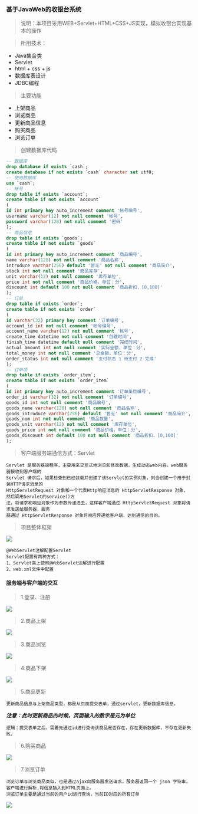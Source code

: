 ### 基于JavaWeb的收银台系统

> 说明：本项目采用WEB+Servlet+HTML+CSS+JS实现，模拟收银台实现基本的操作

> 所用技术：

* Java集合类
* Servlet
* html + css + js
* 数据库表设计
* JDBC编程

> 主要功能

* 上架商品
* 浏览商品
* 更新商品信息
* 购买商品
* 浏览订单

> 创建数据库代码

```sql
-- 数据库
drop database if exists `cash`;
create database if not exists `cash` character set utf8;
-- 使用数据库
use `cash`;
-- 帐号
drop table if exists `account`;
create table if not exists `account`
(
id int primary key auto_increment comment '帐号编号',
username varchar(12) not null comment '帐号',
password varchar(128) not null comment '密码'
);
-- 商品信息
drop table if exists `goods`;
create table if not exists `goods`
(
id int primary key auto_increment comment '商品编号',
name varchar(128) not null comment '商品名称',
introduce varchar(256) default '暂无' not null comment '商品简介',
stock int not null comment '商品库存',
unit varchar(12) not null comment '库存单位',
price int not null comment '商品价格，单位：分',
discount int default 100 not null comment '商品折扣，[0,100]'
);
-- 订单
drop table if exists `order`;
create table if not exists `order`
(
id varchar(32) primary key comment '订单编号',
account_id int not null comment '帐号编号',
account_name varchar(12) not null comment '帐号',
create_time datetime not null comment '创建时间',
finish_time datetime default null comment '完成时间',
actual_amount int not null comment '实际金额，单位：分',
total_money int not null comment '总金额，单位：分',
order_status int not null comment '支付状态 1 待支付 2 完成'
);
-- 订单项
drop table if exists `order_item`;
create table if not exists `order_item`
(
id int primary key auto_increment comment '订单条目编号',
order_id varchar(32) not null comment '订单编号',
goods_id int not null comment '商品编号',
goods_name varchar(128) not null comment '商品名称',
goods_introduce varchar(256) default '暂无' not null comment '商品简介',
goods_num int not null comment '商品数量',
goods_unit varchar(12) not null comment '库存单位',
goods_price int not null comment '商品价格，单位：分',
goods_discount int default 100 not null comment '商品折扣，[0,100]'
);

```

> 客户端服务端通信方式：Servlet

    Servlet 是服务器端程序，主要用来交互式地浏览和修改数据，生成动态web内容。web服务器接收到客户端的
    Servlet 请求后，如果检查到已经装载并创建了该Servlet的实例对象，则会创建一个用于封装HTTP请求消息的
    HttpServletRequest 对象和一个代表Http响应消息的 HttpServletResponse 对象，然后调用Servlet的service()方
    法，将请求和响应对象作为参数传递进去，这样客户端通过 HttpServletRequest 对象将请求发送给服务器，服务
    器通过 HttpServletResponse 对象将响应传递给客户端，达到通信的目的。
    
> 项目整体框架

![](https://github.com/q1206271031/photo/raw/master/Web%E6%94%B6%E9%93%B6%E5%8F%B0/%E9%A1%B9%E7%9B%AE%E6%95%B4%E4%BD%93%E6%B5%81%E7%A8%8B.png)

    @WebServlet注解配置Servlet
    Servlet配置有两种方式：
    1、Servlet类上使用@WebServlet注解进行配置
    2、web.xml文件中配置

#### 服务端与客户端的交互

> 1.登录、注册

![](https://github.com/q1206271031/photo/raw/master/Web%E6%94%B6%E9%93%B6%E5%8F%B0/%E7%99%BB%E5%BD%95%E6%B3%A8%E5%86%8C.png)

> 2.商品上架

![](https://github.com/q1206271031/photo/raw/master/Web%E6%94%B6%E9%93%B6%E5%8F%B0/%E5%95%86%E5%93%81%E4%B8%8A%E6%9E%B6.png)

> 3.商品浏览

![](https://github.com/q1206271031/photo/raw/master/Web%E6%94%B6%E9%93%B6%E5%8F%B0/%E5%95%86%E5%93%81%E6%B5%8F%E8%A7%88.png)

> 4.商品下架

![](https://github.com/q1206271031/photo/raw/master/Web%E6%94%B6%E9%93%B6%E5%8F%B0/%E5%95%86%E5%93%81%E4%B8%8B%E6%9E%B6.png)

> 5.商品更新

    更新商品信息与上架商品类型，都是从页面提交表单，通过servlet，更新数据库信息。
    
***注意：此时更新商品的时候，页面输入的数字是元为单位***
    
    逻辑：提交表单之后，需要先通过id进行查询该商品是否存在，存在更新数据库，不存在更新失败。

> 6.购买商品

![](https://github.com/q1206271031/photo/raw/master/Web%E6%94%B6%E9%93%B6%E5%8F%B0/%E8%B4%AD%E4%B9%B0%E5%95%86%E5%93%81.png)

> 7.浏览订单

    浏览订单与浏览商品类似，也是通过ajax向服务器发送请求，服务器返回一个 json 字符串，
    客户端进行解析,将信息插入到HTML页面上。
    浏览订单主要是通过当前的用户id进行查询，当前ID对应的所有订单

![](https://github.com/q1206271031/photo/raw/master/Web%E6%94%B6%E9%93%B6%E5%8F%B0/%E6%B5%8F%E8%A7%88%E8%AE%A2%E5%8D%95.png)


